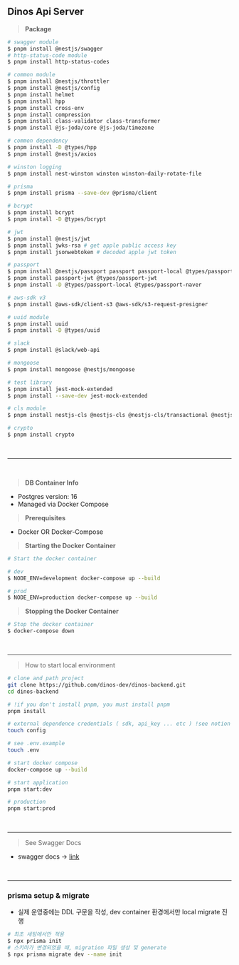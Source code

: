 ## Dinos Api Server

> **Package**

```bash
# swagger module
$ pnpm install @nestjs/swagger
# http-status-code module
$ pnpm install http-status-codes

# common module 
$ pnpm install @nestjs/throttler
$ pnpm install @nestjs/config
$ pnpm install helmet
$ pnpm install hpp
$ pnpm install cross-env
$ pnpm install compression
$ pnpm install class-validator class-transformer
$ pnpm install @js-joda/core @js-joda/timezone

# common dependency
$ pnpm install -D @types/hpp
$ pnpm install @nestjs/axios 

# winston logging 
$ pnpm install nest-winston winston winston-daily-rotate-file 

# prisma 
$ pnpm install prisma --save-dev @prisma/client

# bcrypt
$ pnpm install bcrypt
$ pnpm install -D @types/bcrypt

# jwt 
$ pnpm install @nestjs/jwt
$ pnpm install jwks-rsa # get apple public access key
$ pnpm install jsonwebtoken # decoded apple jwt token

# passport 
$ pnpm install @nestjs/passport passport passport-local @types/passport-local passport-google-oauth20  passport-naver passport-custom
$ pnpm install passport-jwt @types/passport-jwt
$ pnpm install -D @types/passport-local @types/passport-naver

# aws-sdk v3 
$ pnpm install @aws-sdk/client-s3 @aws-sdk/s3-request-presigner

# uuid module
$ pnpm install uuid
$ pnpm install -D @types/uuid

# slack 
$ pnpm install @slack/web-api

# mongoose
$ pnpm install mongoose @nestjs/mongoose

# test library 
$ pnpm install jest-mock-extended
$ pnpm install --save-dev jest-mock-extended 

# cls module 
$ pnpm install nestjs-cls @nestjs-cls @nestjs-cls/transactional @nestjs-cls/transactional-adapter-prisma

# crypto
$ pnpm install crypto
```

</br>

----

</br>

> **DB Container Info**

- Postgres version: 16
- Managed via Docker Compose

> **Prerequisites**

- Docker OR Docker-Compose

> **Starting the Docker Container**

```bash
# Start the docker container

# dev 
$ NODE_ENV=development docker-compose up --build

# prod 
$ NODE_ENV=production docker-compose up --build 

```

> **Stopping the Docker Container**

```bash
# Stop the docker container
$ docker-compose down 
```


</br>

---

> How to start local environment

```bash
# clone and path project 
git clone https://github.com/dinos-dev/dinos-backend.git
cd dinos-backend

# !if you don't install pnpm, you must install pnpm
pnpm install 

# external dependence credentials ( sdk, api_key ... etc ) !see notion ( engineering docs )
touch config 

# see .env.example 
touch .env

# start docker compose 
docker-compose up --build

# start application 
pnpm start:dev

# production 
pnpm start:prod

```

</br>

---

> See Swagger Docs 

- swagger docs  -> [link](http://localhost/api-docs)


</br>

---

### prisma setup & migrate

- 실제 운영중에는 DDL 구문을 작성, dev container 환경에서만 local migrate 진행

```bash
# 최초 세팅에서만 적용
$ npx prisma init
# 스키마가 변경되었을 때, migration 파일 생성 및 generate
$ npx prisma migrate dev --name init
```
